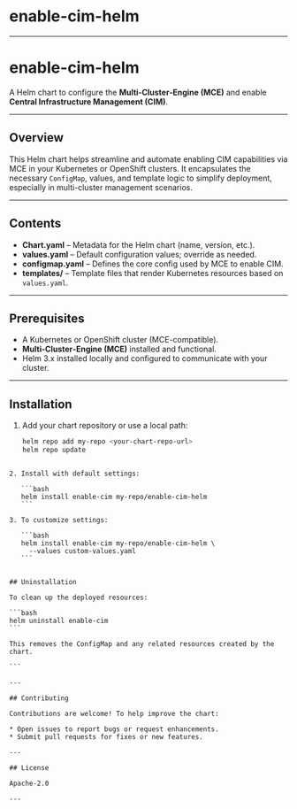 # enable-cim-helm

---

# enable-cim-helm

A Helm chart to configure the **Multi‑Cluster‑Engine (MCE)** and enable **Central Infrastructure Management (CIM)**.

---

## Overview

This Helm chart helps streamline and automate enabling CIM capabilities via MCE in your Kubernetes or OpenShift clusters. It encapsulates the necessary `ConfigMap`, values, and template logic to simplify deployment, especially in multi-cluster management scenarios.

---

## Contents

- **Chart.yaml** – Metadata for the Helm chart (name, version, etc.).
- **values.yaml** – Default configuration values; override as needed.
- **configmap.yaml** – Defines the core config used by MCE to enable CIM.
- **templates/** – Template files that render Kubernetes resources based on `values.yaml`.

---

## Prerequisites

- A Kubernetes or OpenShift cluster (MCE-compatible).
- **Multi‑Cluster‑Engine (MCE)** installed and functional.
- Helm 3.x installed locally and configured to communicate with your cluster.

---

## Installation

1. Add your chart repository or use a local path:
   ```bash
   helm repo add my‑repo <your-chart-repo-url>
   helm repo update
````

2. Install with default settings:

   ```bash
   helm install enable-cim my‑repo/enable-cim-helm
   ```

3. To customize settings:

   ```bash
   helm install enable‑cim my‑repo/enable‑cim‑helm \
     --values custom-values.yaml
   ```


## Uninstallation

To clean up the deployed resources:

```bash
helm uninstall enable-cim
```

This removes the ConfigMap and any related resources created by the chart.

```

---

## Contributing

Contributions are welcome! To help improve the chart:

* Open issues to report bugs or request enhancements.
* Submit pull requests for fixes or new features.

---

## License

Apache-2.0 

---

